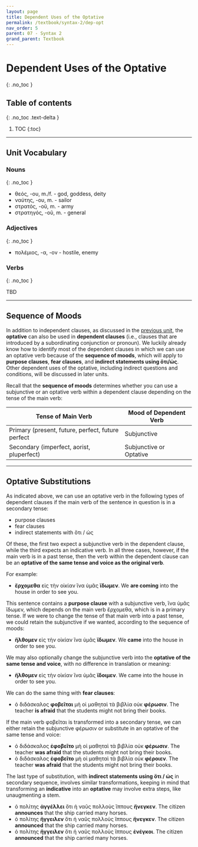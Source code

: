 ```yaml
---
layout: page
title: Dependent Uses of the Optative
permalink: /textbook/syntax-2/dep-opt
nav_order: 5
parent: 07 - Syntax 2
grand_parent: Textbook
---
```


# Dependent Uses of the Optative
{: .no_toc }

## Table of contents
{: .no_toc .text-delta }

1. TOC
{:toc}

***

## Unit Vocabulary

### Nouns
{: .no_toc }

* θεός, -ου, m./f. - god, goddess, deity
* ναύτης, -ου, m. - sailor
* στρατός, -οῦ, m. - army
* στρατηγός, -οῦ, m. - general

### Adjectives
{: .no_toc }

* πολέμιος, -α, -ον - hostile, enemy

### Verbs
{: .no_toc }

TBD

***

## Sequence of Moods

In addition to independent clauses, as discussed in the [previous unit](indep-opt), the **optative** can also be used in **dependent clauses** (i.e., clauses that are introduced by a subordinating conjunction or pronoun). We luckily already know how to identify most of the dependent clauses in which we can use an optative verb because of the **sequence of moods**, which will apply to **purpose clauses**, **fear clauses**, and **indirect statements using ὅτι/ὡς**. Other dependent uses of the optative, including indirect questions and conditions, will be discussed in later units.

Recall that the **sequence of moods** determines whether you can use a subjunctive or an optative verb within a dependent clause depending on the tense of the main verb:

| Tense of Main Verb | Mood of Dependent Verb |
| ----- | ----- |
| Primary (present, future, perfect, future perfect | Subjunctive |
| Secondary (imperfect, aorist, pluperfect) | Subjunctive or Optative |

***

## Optative Substitutions

As indicated above, we can use an optative verb in the following types of dependent clauses if the main verb of the sentence in question is in a secondary tense:

* purpose clauses
* fear clauses
* indirect statements with ὅτι / ὡς

Of these, the first two expect a subjunctive verb in the dependent clause, while the third expects an indicative verb. In all three cases, however, if the main verb is in a past tense, then the verb within the dependent clause can be an **optative of the same tense and voice as the original verb**.

For example:

* **ἔρχομεθα** εἰς τὴν οἰκίαν ἵνα ὑμᾶς **ἴδωμεν**. We **are coming** into the house in order to see you.

This sentence contains a **purpose clause** with a subjunctive verb, ἵνα ὑμᾶς ἴδωμεν, which depends on the main verb ἔρχομεθα, which is in a primary tense. If we were to change the tense of that main verb into a past tense, we could retain the subjunctive if we wanted, according to the sequence of moods:

* **ἤλθομεν** εἰς τὴν οἰκίαν ἵνα ὑμᾶς **ἴδωμεν**. We **came** into the house in order to see you.

We may also optionally change the subjunctive verb into the **optative of the same tense and voice**, with no difference in translation or meaning:

* **ἤλθομεν** εἰς τὴν οἰκίαν ἵνα ὑμᾶς **ἴδοιμεν**. We came into the house in order to see you.

We can do the same thing with **fear clauses**:

* ὁ διδάσκαλος **φοβεῖται** μὴ οἱ μαθηταὶ τὰ βιβλία οὐκ **φέρωσιν**. The teacher **is afraid** that the students might not bring their books.

If the main verb φοβεῖται is transformed into a secondary tense, we can either retain the subjunctive φέρωσιν or substitute in an optative of the same tense and voice:

* ὁ διδάσκαλος **ἐφοβεῖτο** μὴ οἱ μαθηταὶ τὰ βιβλία οὐκ **φέρωσιν**. The teacher **was afraid** that the students might not bring their books.
* ὁ διδάσκαλος **ἐφοβεῖτο** μὴ οἱ μαθηταὶ τὰ βιβλία οὐκ **φέροιεν**. The teacher **was afraid** that the students might not bring their books.

The last type of substitution, with **indirect statements using ὅτι / ὡς** in secondary sequence, involves similar transformations, keeping in mind that transforming an **indicative** into an **optative** may involve extra steps, like unaugmenting a stem.

* ὁ πολίτης **ἀγγέλλει** ὅτι ἡ ναῦς πολλοὺς ἵππους **ἤνεγκεν**. The citizen **announces** that the ship carried many horses.
* ὁ πολίτης **ἤγγειλεν** ὅτι ἡ ναῦς πολλοὺς ἵππους **ἤνεγκεν**. The citizen **announced** that the ship carried many horses.
* ὁ πολίτης **ἤγγειλεν** ὅτι ἡ ναῦς πολλοὺς ἵππους **ἐνέγκοι**. The citizen **announced** that the ship carried many horses.
